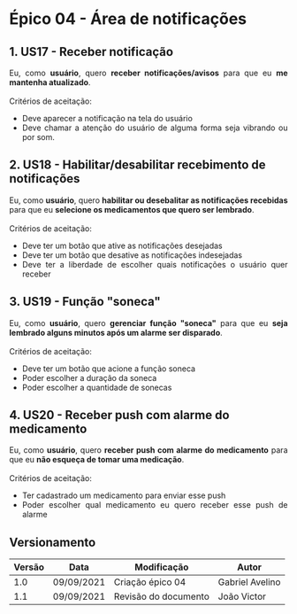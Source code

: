 # <a>Épico 04 - Área de notificações</a>

## 1. US17 - Receber notificação

<div style="text-align: justify">
Eu, como <b>usuário</b>, quero <b>receber notificações/avisos</b> para que eu <b>me mantenha atualizado</b>.
</div>
<br>
Critérios de aceitação:

- <div style="text-align: justify">Deve aparecer a notificação na tela do usuário</div>
- <div style="text-align: justify">Deve chamar a atenção do usuário de alguma forma seja vibrando ou por som.</div>


## 2. US18 - Habilitar/desabilitar recebimento de notificações

<div style="text-align: justify">
Eu, como <b>usuário</b>, quero <b>habilitar ou desebalitar as notificações recebidas</b> para que eu <b>selecione os medicamentos que quero ser lembrado</b>.
</div>

<br>
Critérios de aceitação:

- <div style="text-align: justify">Deve ter um botão que ative as notificações desejadas</div>
- <div style="text-align: justify">Deve ter um botão que desative as notificações indesejadas</div>
- <div style="text-align: justify">Deve ter a liberdade de escolher quais notificações o usuário quer receber</div>

## 3. US19 - Função "soneca"

<div style="text-align: justify">
Eu, como <b>usuário</b>, quero <b>gerenciar função "soneca"</b> para que eu <b>seja lembrado alguns minutos após um alarme ser disparado</b>.
</div>
<br>
Critérios de aceitação:

- <div style="text-align: justify">Deve ter um botão que acione a função soneca </div>
- <div style="text-align: justify">Poder escolher a duração da soneca</div>
- <div style="text-align: justify">Poder escolher a quantidade de sonecas</div>

## 4. US20 - Receber push com alarme do medicamento

<div style="text-align: justify">
Eu, como <b>usuário</b>, quero <b>receber push com alarme do medicamento</b> para que eu <b>não esqueça de tomar uma medicação</b>.
</div>
<br>
Critérios de aceitação:

- <div style="text-align: justify">Ter cadastrado um medicamento para enviar esse push</div>
- <div style="text-align: justify">Poder escolher qual medicamento eu quero receber esse push de alarme</div>



## <a>Versionamento</a>

| Versão | Data | Modificação | Autor |
|--|--|--|--|
| 1.0 | 09/09/2021 | Criação épico 04 | Gabriel Avelino |
| 1.1 | 09/09/2021 | Revisão do documento | João Victor |